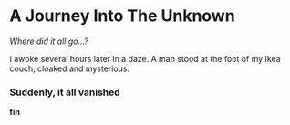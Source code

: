 # A Journey Into The Unknown

_Where did it all go...?_

I awoke several hours later in a daze. A man stood at the foot of my Ikea couch, cloaked and mysterious. 

### Suddenly, it all vanished

**fin**


